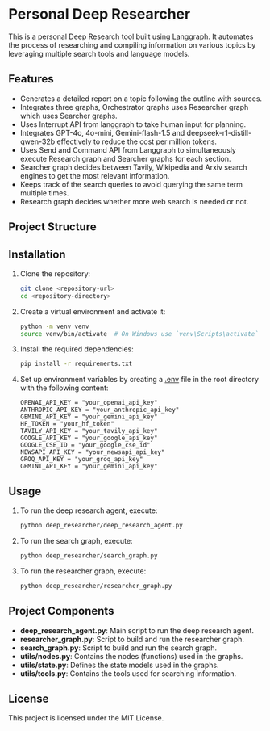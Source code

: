 # Personal Deep Researcher

This is a personal Deep Research tool built using Langgraph. It automates the process of researching and compiling information on various topics by leveraging multiple search tools and language models.

## Features

- Generates a detailed report on a topic following the outline with sources.
- Integrates three graphs, Orchestrator graphs uses Researcher graph which uses Searcher graphs.
- Uses Interrupt API from langgraph to take human input for planning.
- Integrates GPT-4o, 4o-mini, Gemini-flash-1.5 and deepseek-r1-distill-qwen-32b effectively to reduce the cost per million tokens.
- Uses Send and Command API from Langgraph to simultaneously execute Research graph and Searcher graphs for each section.
- Searcher graph decides between Tavily, Wikipedia and Arxiv search engines to get the most relevant information.
- Keeps track of the search queries to avoid querying the same term multiple times.
- Research graph decides whether more web search is needed or not.

## Project Structure

## Installation

1. Clone the repository:
    ```sh
    git clone <repository-url>
    cd <repository-directory>
    ```

2. Create a virtual environment and activate it:
    ```sh
    python -m venv venv
    source venv/bin/activate  # On Windows use `venv\Scripts\activate`
    ```

3. Install the required dependencies:
    ```sh
    pip install -r requirements.txt
    ```

4. Set up environment variables by creating a [.env](http://_vscodecontentref_/3) file in the root directory with the following content:
    ```env
    OPENAI_API_KEY = "your_openai_api_key"
    ANTHROPIC_API_KEY = "your_anthropic_api_key"
    GEMINI_API_KEY = "your_gemini_api_key"
    HF_TOKEN = "your_hf_token"
    TAVILY_API_KEY = "your_tavily_api_key"
    GOOGLE_API_KEY = "your_google_api_key"
    GOOGLE_CSE_ID = "your_google_cse_id"
    NEWSAPI_API_KEY = "your_newsapi_api_key"
    GROQ_API_KEY = "your_groq_api_key"
    GEMINI_API_KEY = "your_gemini_api_key"
    ```

## Usage

1. To run the deep research agent, execute:
    ```sh
    python deep_researcher/deep_research_agent.py
    ```

2. To run the search graph, execute:
    ```sh
    python deep_researcher/search_graph.py
    ```

3. To run the researcher graph, execute:
    ```sh
    python deep_researcher/researcher_graph.py
    ```

## Project Components

- **deep_research_agent.py**: Main script to run the deep research agent.
- **researcher_graph.py**: Script to build and run the researcher graph.
- **search_graph.py**: Script to build and run the search graph.
- **utils/nodes.py**: Contains the nodes (functions) used in the graphs.
- **utils/state.py**: Defines the state models used in the graphs.
- **utils/tools.py**: Contains the tools used for searching information.

## License

This project is licensed under the MIT License.
